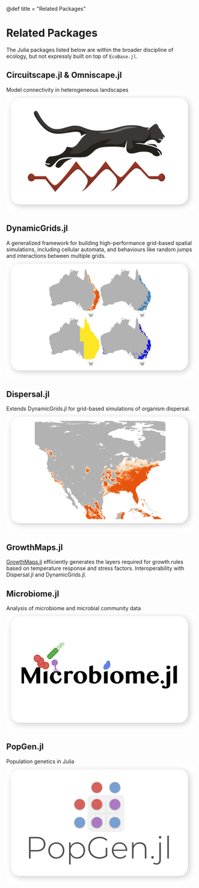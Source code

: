 @def title = "Related Packages"

# Related Packages

The Julia packages listed below are within the broader discipline of ecology, but not expressly built on top of `EcoBase.jl`.

## Circuitscape.jl & Omniscape.jl
Model connectivity in heterogeneous landscapes
[![Omniscape](/assets/minimal-mistakes/omniscape.png)](https://github.com/Circuitscape)

## DynamicGrids.jl
A generalized framework for building high-performance grid-based spatial simulations, including cellular automata, and behaviours like random jumps and interactions between multiple grids.
[![DynamicGrids](/assets/minimal-mistakes/dynamicgrids.png)](https://github.com/cesaraustralia/DynamicGrids.jl)

## Dispersal.jl
Extends DynamicGrids.jl for grid-based simulations of organism dispersal.
[![Dispersal](/assets/minimal-mistakes/dispersal.png)](https://github.com/cesaraustralia/Dispersal.jl)

## GrowthMaps.jl
[GrowthMaps.jl](https://github.com/cesaraustralia/GrowthMaps.jl) efficiently generates the layers required for growth rules based on temperature response and stress factors. Interoperability with Dispersal.jl and DynamicGrids.jl.

## Microbiome.jl
Analysis of microbiome and microbial community data
[![Microbiome](/assets/minimal-mistakes/microbiome.png)](https://github.com/BioJulia/Microbiome.jl)

## PopGen.jl
Population genetics in Julia
[![PopGen](/assets/minimal-mistakes/popgen.png)](https://github.com/BioJulia/PopGen.jl/tree/release)
